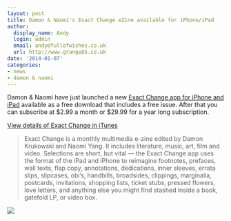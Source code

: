 ```yaml
---
layout: post
title: Damon & Naomi's Exact Change eZine available for iPhone/iPad
author:
  display_name: Andy
  login: admin
  email: andy@fullofwishes.co.uk
  url: http://www.grange85.co.uk
date: '2014-01-07'
categories:
- news
- damon & naomi
---
```

<p>Damon & Naomi have just launched a new <a href="https://itunes.apple.com/us/app/exact-change-e-zine-from-damon/id781858949?mt=8">Exact Change app for iPhone and iPad</a> available as a free download that includes a free issue. After that you can subscribe at $2.99 a month or $29.99 for a year long subscription.</p>
<p><a href="https://itunes.apple.com/us/app/exact-change-e-zine-from-damon/id781858949?mt=8">View details of Exact Change in iTunes</a></p>
<blockquote><p>Exact Change is a monthly multimedia e-zine edited by Damon Krukowski and Naomi Yang. It includes literature, music, art, film and video. Selections are short, but vital — the Exact Change app uses the format of the iPad and iPhone to reimagine footnotes, prefaces, wall texts, flap copy, annotations, dedications, inner sleeves, errata slips, slipcases, obi’s, handbills, broadsides, clippings, marginalia, postcards, invitations, shopping lists, ticket stubs, pressed flowers, love letters, and anything else you might find stashed inside a book, gatefold LP, or video box.</p></blockquote>
<p><img src="https://a3.mzstatic.com/us/r30/Purple/v4/f1/98/e2/f198e2f7-d4ed-6f70-405e-34478d0ccd7f/screen480x480.jpeg" class="aligncenter" /></p>
